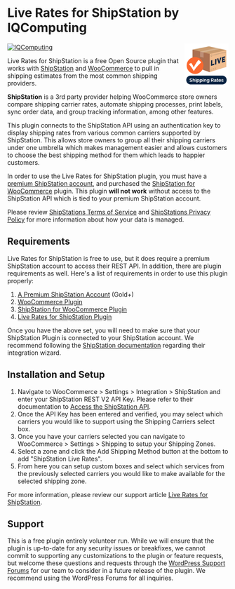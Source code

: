 # Live Rates for ShipStation by IQComputing

<img src=".wordpress-org/icon-256x256.png" align="right" width="100" height="100">

[![IQComputing](https://img.shields.io/badge/Computing-0067ae?label=IQ)](https://iqcomputing.com)

Live Rates for ShipStation is a free Open Source plugin that works with [ShipStation](https://www.shipstation.com/) and [WooCommerce](https://woocommerce.com/) to pull in shipping estimates from the most common shipping providers.

**ShipStation** is a 3rd party provider helping WooCommerce store owners compare shipping carrier rates, automate shipping processes, print labels, sync order data, and group tracking information, among other features.

This plugin connects to the ShipStation API using an authentication key to display shipping rates from various common carriers supported by ShipStation. This allows store owners to group all their shipping carriers under one umbrella which makes management easier and allows customers to choose the best shipping method for them which leads to happier customers.

In order to use the Live Rates for ShipStation plugin, you must have a [premium ShipStation account](https://www.shipstation.com/pricing/), and purchased the [ShipStation for WooCommerce](https://woocommerce.com/products/shipstation-integration/) plugin. This plugin **will not work** without access to the ShipStation API which is tied to your premium ShipStation account.

Please review [ShipStations Terms of Service](https://www.shipstation.com/terms-of-service/) and [ShipStations Privacy Policy](https://auctane.com/legal/privacy-policy/) for more information about how your data is managed.

## Requirements

Live Rates for ShipStation is free to use, but it does require a premium ShipStation account to access their REST API. In addition, there are plugin requirements as well. Here's a list of requirements in order to use this plugin properly:

1. [A Premium ShipStation Account](https://www.shipstation.com/pricing/) (Gold+)
1. [WooCommerce Plugin](https://wordpress.org/plugins/woocommerce/)
1. [ShipStation for WooCommerce Plugin](https://woocommerce.com/products/shipstation-integration/)
1. [Live Rates for ShipStation Plugin](https://wordpress.org/plugins/live-rates-for-shipstation/)

Once you have the above set, you will need to make sure that your ShipStation Plugin is connected to your ShipStation account. We recommend following the [ShipStation documentation](https://woocommerce.com/document/shipstation-for-woocommerce/#setup-and-configuration) regarding their integration wizard.

## Installation and Setup

1. Navigate to WooCommerce > Settings > Integration > ShipStation and enter your ShipStation REST V2 API Key. Please refer to their documentation to [Access the ShipStation API](https://help.shipstation.com/hc/en-us/articles/360025856212-ShipStation-API).
1. Once the API Key has been entered and verified, you may select which carriers you would like to support using the Shipping Carriers select box.
1. Once you have your carriers selected you can navigate to WooCommerce > Settings > Shipping to setup your Shipping Zones.
1. Select a zone and click the Add Shipping Method button at the bottom to add "ShipStation Live Rates".
1. From here you can setup custom boxes and select which services from the previously selected carriers you would like to make available for the selected shipping zone.

For more information, please review our support article [Live Rates for ShipStation](https://www.iqcomputing.com/support/articles/live-rates-for-shipstation/).

## Support

This is a free plugin entirely volunteer run. While we will ensure that the plugin is up-to-date for any security issues or breakfixes, we cannot commit to supporting any customizations to the plugin or feature requests, but welcome these questions and requests through the [WordPress Support Forums](https://wordpress.org/support/plugin/live-rates-for-shipstation/) for our team to consider in a future release of the plugin. We recommend using the WordPress Forums for all inquiries.